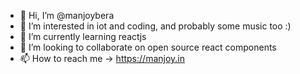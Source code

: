 - 👋 Hi, I’m @manjoybera
- 👀 I’m interested in iot and coding, and probably some music too :)
- 🌱 I’m currently learning reactjs
- 💞️ I’m looking to collaborate on open source react components
- 📫 How to reach me -> https://manjoy.in

<!---
manjoybera/manjoybera is a ✨ special ✨ repository because its `README.md` (this file) appears on your GitHub profile.
You can click the Preview link to take a look at your changes.
--->
